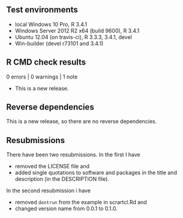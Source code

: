 ## Test environments
* local Windows 10 Pro, R 3.4.1
* Windows Server 2012 R2 x64 (build 9600), R 3.4.1
* Ubuntu 12.04 (on travis-ci), R 3.3.3, 3.4.1, devel
* Win-builder (devel r73101 and 3.4.1)

## R CMD check results

0 errors | 0 warnings | 1 note

* This is a new release.

## Reverse dependencies

This is a new release, so there are no reverse dependencies.

## Resubmissions
There have been two resubmissions. In the first I have

* removed the LICENSE file and
* added single quotations to software and packages in the title and
description (in the DESCRIPTION file).

In the second resubmission i have

* removed `dontrun` from the example in scrartcl.Rd and
* changed version name from 0.0.1 to 0.1.0.
